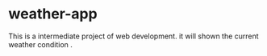 # weather-app
This is a intermediate project of web development. it will shown the current weather condition .
